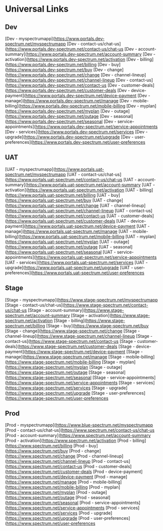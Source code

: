 # Universal Links

## Dev

[Dev - myspectrumapp](https://www.portals.dev-spectrum.net/myspectrumapp
[Dev - contact-us/chat-us](https://www.portals.dev-spectrum.net/contact-us/chat-us
[Dev - account-summary](https://www.portals.dev-spectrum.net/account-summary
[Dev - activation](https://www.portals.dev-spectrum.net/activation
[Dev - billing](https://www.portals.dev-spectrum.net/billing
[Dev - buy](https://www.portals.dev-spectrum.net/buy
[Dev - change](https://www.portals.dev-spectrum.net/change
[Dev - channel-lineup](https://www.portals.dev-spectrum.net/channel-lineup
[Dev - contact-us](https://www.portals.dev-spectrum.net/contact-us
[Dev - customer-deals](https://www.portals.dev-spectrum.net/customer-deals
[Dev - device-payment](https://www.portals.dev-spectrum.net/device-payment
[Dev - manage](https://www.portals.dev-spectrum.net/manage
[Dev - mobile-billing](https://www.portals.dev-spectrum.net/mobile-billing
[Dev - myplan](https://www.portals.dev-spectrum.net/myplan
[Dev - outage](https://www.portals.dev-spectrum.net/outage
[Dev - seasonal](https://www.portals.dev-spectrum.net/seasonal
[Dev - service-appointments](https://www.portals.dev-spectrum.net/service-appointments
[Dev - services](https://www.portals.dev-spectrum.net/services
[Dev - upgrade](https://www.portals.dev-spectrum.net/upgrade
[Dev - user-preferences](https://www.portals.dev-spectrum.net/user-preferences

## UAT

[UAT - myspectrumapp](https://www.portals.uat-spectrum.net/myspectrumapp
[UAT - contact-us/chat-us](https://www.portals.uat-spectrum.net/contact-us/chat-us
[UAT - account-summary](https://www.portals.uat-spectrum.net/account-summary
[UAT - activation](https://www.portals.uat-spectrum.net/activation
[UAT - billing](https://www.portals.uat-spectrum.net/billing
[UAT - buy](https://www.portals.uat-spectrum.net/buy
[UAT - change](https://www.portals.uat-spectrum.net/change
[UAT - channel-lineup](https://www.portals.uat-spectrum.net/channel-lineup
[UAT - contact-us](https://www.portals.uat-spectrum.net/contact-us
[UAT - customer-deals](https://www.portals.uat-spectrum.net/customer-deals
[UAT - device-payment](https://www.portals.uat-spectrum.net/device-payment
[UAT - manage](https://www.portals.uat-spectrum.net/manage
[UAT - mobile-billing](https://www.portals.uat-spectrum.net/mobile-billing
[UAT - myplan](https://www.portals.uat-spectrum.net/myplan
[UAT - outage](https://www.portals.uat-spectrum.net/outage
[UAT - seasonal](https://www.portals.uat-spectrum.net/seasonal
[UAT - service-appointments](https://www.portals.uat-spectrum.net/service-appointments
[UAT - services](https://www.portals.uat-spectrum.net/services
[UAT - upgrade](https://www.portals.uat-spectrum.net/upgrade
[UAT - user-preferences](https://www.portals.uat-spectrum.net/user-preferences

## Stage

[Stage - myspectrumapp](https://www.stage-spectrum.net/myspectrumapp
[Stage - contact-us/chat-us](https://www.stage-spectrum.net/contact-us/chat-us
[Stage - account-summary](https://www.stage-spectrum.net/account-summary
[Stage - activation](https://www.stage-spectrum.net/activation
[Stage - billing](https://www.stage-spectrum.net/billing
[Stage - buy](https://www.stage-spectrum.net/buy
[Stage - change](https://www.stage-spectrum.net/change
[Stage - channel-lineup](https://www.stage-spectrum.net/channel-lineup
[Stage - contact-us](https://www.stage-spectrum.net/contact-us
[Stage - customer-deals](https://www.stage-spectrum.net/customer-deals
[Stage - device-payment](https://www.stage-spectrum.net/device-payment
[Stage - manage](https://www.stage-spectrum.net/manage
[Stage - mobile-billing](https://www.stage-spectrum.net/mobile-billing
[Stage - myplan](https://www.stage-spectrum.net/myplan
[Stage - outage](https://www.stage-spectrum.net/outage
[Stage - seasonal](https://www.stage-spectrum.net/seasonal
[Stage - service-appointments](https://www.stage-spectrum.net/service-appointments
[Stage - services](https://www.stage-spectrum.net/services
[Stage - upgrade](https://www.stage-spectrum.net/upgrade
[Stage - user-preferences](https://www.stage-spectrum.net/user-preferences

## Prod

[Prod - myspectrumapp](https://www.blue-spectrum.net/myspectrumapp
[Prod - contact-us/chat-us](https://www.spectrum.net/contact-us/chat-us
[Prod - account-summary](https://www.spectrum.net/account-summary
[Prod - activation](https://www.spectrum.net/activation
[Prod - billing](https://www.spectrum.net/billing
[Prod - buy](https://www.spectrum.net/buy
[Prod - change](https://www.spectrum.net/change
[Prod - channel-lineup](https://www.spectrum.net/channel-lineup
[Prod - contact-us](https://www.spectrum.net/contact-us
[Prod - customer-deals](https://www.spectrum.net/customer-deals
[Prod - device-payment](https://www.spectrum.net/device-payment
[Prod - manage](https://www.spectrum.net/manage
[Prod - mobile-billing](https://www.spectrum.net/mobile-billing
[Prod - myplan](https://www.spectrum.net/myplan
[Prod - outage](https://www.spectrum.net/outage
[Prod - seasonal](https://www.spectrum.net/seasonal
[Prod - service-appointments](https://www.spectrum.net/service-appointments
[Prod - services](https://www.spectrum.net/services
[Prod - upgrade](https://www.spectrum.net/upgrade
[Prod - user-preferences](https://www.spectrum.net/user-preferences
